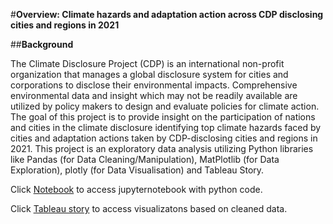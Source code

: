 #**Overview:  Climate hazards and adaptation action across CDP disclosing cities and regions in 2021**

##**Background**

The Climate Disclosure Project (CDP) is an international non-profit organization that manages a global disclosure system for cities and corporations to disclose their environmental impacts. Comprehensive environmental data and insight which may not be readily available are utilized by policy makers to design and evaluate policies for climate action. The goal of this project is to provide insight on the participation of nations and cities in the climate disclosure identifying top climate hazards faced by cities and adaptation actions taken by CDP-disclosing cities and regions in 2021. This project is an exploratory data analysis utilizing Python libraries like Pandas (for Data Cleaning/Manipulation), MatPlotlib (for Data Exploration), plotly (for  Data Visualisation) and Tableau Story.

Click [Notebook](https://github.com/preciousareeveso/CLIMATE-CDP/blob/20760f18b1bf5bb4877e5ebfd016f1dd0fb98d9d/Overview%20of%20Climate%20Hazards%20and%20Actions%20reported%20to%20CDP_CODE.ipynb) to access jupyternotebook with python code.

Click [Tableau story](https://public.tableau.com/views/OverviewofclimatechangeimpactandclimateactionsacrossCDPdisclosingcitiesandregions_/Story1?:language=en-US&publish=yes&:display_count=n&:origin=viz_share_link) to access visualizatons based on cleaned data.
